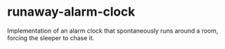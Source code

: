 # runaway-alarm-clock
Implementation of an alarm clock that spontaneously runs around a room, forcing the sleeper to chase it. 
